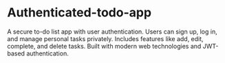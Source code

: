 # Authenticated-todo-app
A secure to-do list app with user authentication. Users can sign up, log in, and manage personal tasks privately. Includes features like add, edit, complete, and delete tasks. Built with modern web technologies and JWT-based authentication.
